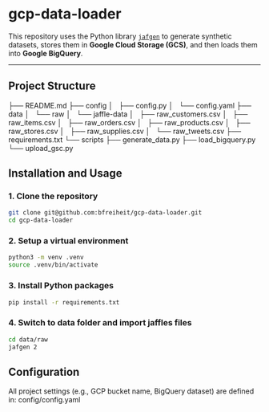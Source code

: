# gcp-data-loader

This repository uses the Python library [`jafgen`](https://pypi.org/project/jafgen/) to generate synthetic datasets, 
stores them in **Google Cloud Storage (GCS)**, and then loads them into **Google BigQuery**.

---

## Project Structure

├── README.md
├── config
│   ├── config.py
│   └── config.yaml
├── data
│   └── raw
│       └── jaffle-data
│           ├── raw_customers.csv
│           ├── raw_items.csv
│           ├── raw_orders.csv
│           ├── raw_products.csv
│           ├── raw_stores.csv
│           ├── raw_supplies.csv
│           └── raw_tweets.csv
├── requirements.txt
└── scripts
    ├── generate_data.py
    ├── load_bigquery.py
    └── upload_gsc.py

## Installation and Usage

### 1. Clone the repository
```bash
git clone git@github.com:bfreiheit/gcp-data-loader.git
cd gcp-data-loader
``` 

### 2. Setup a virtual environment

```bash
python3 -m venv .venv
source .venv/bin/activate
```

### 3. Install Python packages

```bash
pip install -r requirements.txt
```

### 4. Switch to data folder and import jaffles files

```bash
cd data/raw
jafgen 2
```

## Configuration
All project settings (e.g., GCP bucket name, BigQuery dataset) are defined in:
config/config.yaml

